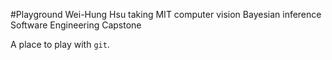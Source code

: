 #Playground
Wei-Hung Hsu taking
MIT computer vision
Bayesian inference
Software Engineering
Capstone

A place to play with `git`.
